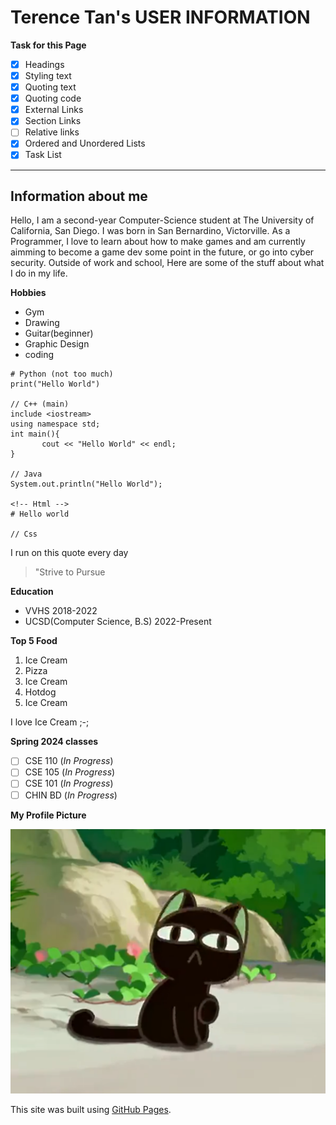 
# Terence Tan's USER INFORMATION
**Task for this Page**
- [x] Headings
- [x] Styling text
- [x] Quoting text
- [x] Quoting code
- [x] External Links
- [x] Section Links
- [ ] Relative links
- [x] Ordered and Unordered Lists
- [x] Task List
      
--------------------------------------------------------------------------------------------
## Information about me
Hello, I am a second-year Computer-Science student at The University of California, San Diego. I was born in San Bernardino, Victorville. As a Programmer, I love to learn about how to make games and am currently aimming to become a game dev some point in the future, or go into cyber security. Outside of work and school, Here are some of the stuff about what I do in my life.

**Hobbies**
- Gym
- Drawing
- Guitar(beginner)
- Graphic Design
- coding

```
# Python (not too much)
print("Hello World")

// C++ (main)
include <iostream>
using namespace std;
int main(){
       cout << "Hello World" << endl;
}

// Java
System.out.println("Hello World");

<!-- Html -->
# Hello world

// Css

```

I run on this quote every day
> "Strive to Pursue

**Education**
- VVHS 2018-2022
- UCSD(Computer Science, B.S) 2022-Present

**Top 5 Food**
  1. Ice Cream
  2. Pizza
  3. Ice Cream
  4. Hotdog
  5. Ice Cream

I love Ice Cream ;-;

**Spring 2024 classes**

- [ ] CSE 110        (_In Progress_)
- [ ] CSE 105        (_In Progress_)
- [ ] CSE 101        (_In Progress_)
- [ ] CHIN BD        (_In Progress_)
      
**My Profile Picture**

![Picture fromt the movie "The legend of Hei"](TheLegendofHei.png)

This site was built using [GitHub Pages](https://pages.github.com/).


